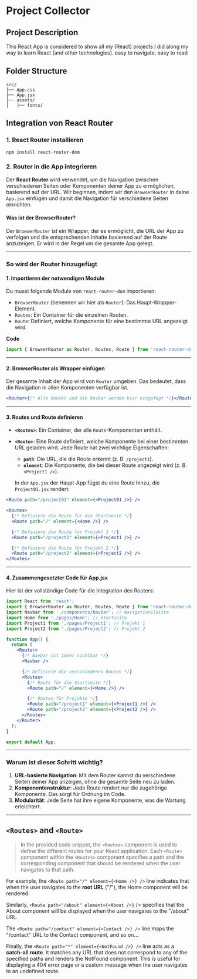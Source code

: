 # Project Collector

## Project Description

This React App is considered to show all my (React) projects I did along my way to learn React (and other technologies).
easy to navigate, easy to read

## Folder Structure

```
src/
├── App.css
├── App.jsx
├── assets/
│   ├── fonts/

```



## **Integration von React Router**

### **1. React Router installieren**

    npm install react-router-dom

### **2. Router in die App integrieren**

Der **React Router** wird verwendet, um die Navigation zwischen verschiedenen Seiten oder Komponenten deiner App zu ermöglichen, basierend auf der URL. Wir beginnen, indem wir den `BrowserRouter` in deine `App.jsx` einfügen und damit die Navigation für verschiedene Seiten einrichten.

#### **Was ist der BrowserRouter?**

Der `BrowserRouter` ist ein Wrapper, der es ermöglicht, die URL der App zu verfolgen und die entsprechenden Inhalte basierend auf der Route anzuzeigen. Er wird in der Regel um die gesamte App gelegt.

---

### **So wird der Router hinzugefügt**

#### **1. Importieren der notwendigen Module**

Du musst folgende Module von `react-router-dom` importieren:

- `BrowserRouter` (benennen wir hier als `Router`): Das Haupt-Wrapper-Element.
- `Routes`: Ein Container für die einzelnen Routen.
- `Route`: Definiert, welche Komponente für eine bestimmte URL angezeigt wird.

**Code**

```js
import { BrowserRouter as Router, Routes, Route } from 'react-router-dom';
```

---

#### **2. BrowserRouter als Wrapper einfügen**

Der gesamte Inhalt der App wird von `Router` umgeben. Das bedeutet, dass die Navigation in allen Komponenten verfügbar ist.

```jsx
<Router>{/* Alle Routen und die Navbar werden hier eingefügt */}</Router>
```

---

#### **3. Routes und Route definieren**

- **`<Routes>`**: Ein Container, der alle `Route`-Komponenten enthält.
- **`<Route>`**: Eine Route definiert, welche Komponente bei einer bestimmten URL geladen wird. Jede Route hat zwei wichtige Eigenschaften:

  - **`path`**: Die URL, die die Route erkennt (z. B. `/project1`).
  - **`element`**: Die Komponente, die bei dieser Route angezeigt wird (z. B. `<Project1 />`).

  In der `App.jsx` der Haupt-App fügst du eine Route hinzu, die `Project01.jsx` rendert:

```jsx
<Route path="/project01" element={<Project01 />} />
```

```jsx
<Routes>
  {/* Definiere die Route für die Startseite */}
  <Route path="/" element={<Home />} />

  {/* Definiere die Route für Projekt 1 */}
  <Route path="/project1" element={<Project1 />} />

  {/* Definiere die Route für Projekt 2 */}
  <Route path="/project2" element={<Project2 />} />
</Routes>
```

---

#### **4. Zusammengesetzter Code für App.jsx**

Hier ist der vollständige Code für die Integration des Routers:

```jsx
import React from 'react';
import { BrowserRouter as Router, Routes, Route } from 'react-router-dom';
import Navbar from './components/Navbar'; // Navigationsleiste
import Home from './pages/Home'; // Startseite
import Project1 from './pages/Project1'; // Projekt 1
import Project2 from './pages/Project2'; // Projekt 2

function App() {
  return (
    <Router>
      {/* Navbar ist immer sichtbar */}
      <Navbar />

      {/* Definiere die verschiedenen Routen */}
      <Routes>
        {/* Route für die Startseite */}
        <Route path="/" element={<Home />} />

        {/* Routen für Projekte */}
        <Route path="/project1" element={<Project1 />} />
        <Route path="/project2" element={<Project2 />} />
      </Routes>
    </Router>
  );
}

export default App;
```

---

### **Warum ist dieser Schritt wichtig?**

1. **URL-basierte Navigation**: Mit dem Router kannst du verschiedene Seiten deiner App anzeigen, ohne die gesamte Seite neu zu laden.
2. **Komponentenstruktur**: Jede Route rendert nur die zugehörige Komponente. Das sorgt für Ordnung im Code.
3. **Modularität**: Jede Seite hat ihre eigene Komponente, was die Wartung erleichtert.

---

## `<Routes>` and `<Route>`

> In the provided code snippet, the `<Routes>` component is used to define the different routes for your React application. Each `<Route>` component within the `<Routes>` component specifies a path and the corresponding component that should be rendered when the user navigates to that path.

For example, the `<Route path="/" element={<Home />} />` line indicates that when the user navigates to the **root URL** ("/"), the Home component will be rendered.

Similarly, `<Route path="/about" element={<About />}` /> specifies that the About component will be displayed when the user navigates to the "/about" URL.

The `<Route path="/contact" element={<Contact />} />` line maps the "/contact" URL to the Contact component, and so on...

Finally, the `<Route path="*" element={<NotFound />} />` line acts as a **catch-all route**. It matches any URL that does not correspond to any of the specified paths and renders the NotFound component. This is useful for displaying a 404 error page or a custom message when the user navigates to an undefined route.